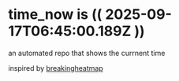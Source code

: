 # time_now is (( 2025-09-17T06:45:00.189Z ))

an automated repo that shows the currnent time

inspired by [breakingheatmap](https://github.com/breakingheatmap/breakingheatmap)